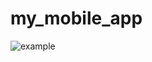# my_mobile_app

![example](https://github.com/Gummimundur/my_mobile_app/actions/workflows/final.yml/badge.svg)
